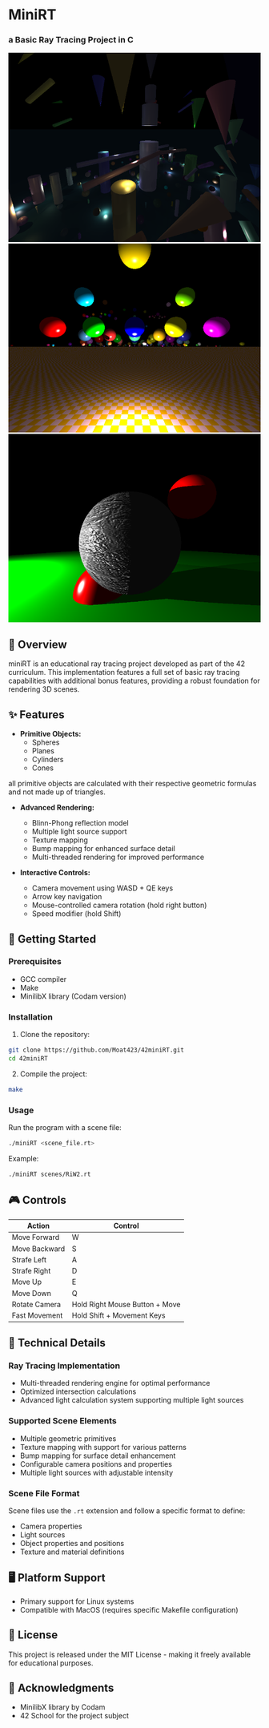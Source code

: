 # MiniRT
### a Basic Ray Tracing Project in C

![Geometric Objects](assets/geometric_objects.png)
![Checker Texture](assets/checker_texture.png)
![Bump Map](assets/bump_map.png)

## 🎯 Overview

miniRT is an educational ray tracing project developed as part of the 42 curriculum. This implementation features a full set of basic ray tracing capabilities with additional bonus features, providing a robust foundation for rendering 3D scenes.

## ✨ Features

- **Primitive Objects:**
  - Spheres
  - Planes
  - Cylinders
  - Cones

all primitive objects are calculated with their respective geometric formulas and not made up of triangles.

- **Advanced Rendering:**
  - Blinn-Phong reflection model
  - Multiple light source support
  - Texture mapping
  - Bump mapping for enhanced surface detail
  - Multi-threaded rendering for improved performance

- **Interactive Controls:**
  - Camera movement using WASD + QE keys
  - Arrow key navigation
  - Mouse-controlled camera rotation (hold right button)
  - Speed modifier (hold Shift)

## 🚀 Getting Started

### Prerequisites

- GCC compiler
- Make
- MinilibX library (Codam version)

### Installation

1. Clone the repository:
```bash
git clone https://github.com/Moat423/42miniRT.git
cd 42miniRT
```

2. Compile the project:
```bash
make
```

### Usage

Run the program with a scene file:
```bash
./miniRT <scene_file.rt>
```

Example:
```bash
./miniRT scenes/RiW2.rt
```

## 🎮 Controls

| Action | Control |
|--------|---------|
| Move Forward | W |
| Move Backward | S |
| Strafe Left | A |
| Strafe Right | D |
| Move Up | E |
| Move Down | Q |
| Rotate Camera | Hold Right Mouse Button + Move |
| Fast Movement | Hold Shift + Movement Keys |

## 🔧 Technical Details

### Ray Tracing Implementation
- Multi-threaded rendering engine for optimal performance
- Optimized intersection calculations
- Advanced light calculation system supporting multiple light sources

### Supported Scene Elements
- Multiple geometric primitives
- Texture mapping with support for various patterns
- Bump mapping for surface detail enhancement
- Configurable camera positions and properties
- Multiple light sources with adjustable intensity

### Scene File Format
Scene files use the `.rt` extension and follow a specific format to define:
- Camera properties
- Light sources
- Object properties and positions
- Texture and material definitions

## 🖥️ Platform Support

- Primary support for Linux systems
- Compatible with MacOS (requires specific Makefile configuration)

## 📝 License

This project is released under the MIT License - making it freely available for educational purposes.

## 🙏 Acknowledgments

- MinilibX library by Codam
- 42 School for the project subject
